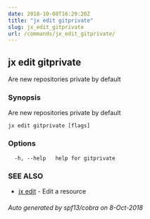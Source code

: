 ```yaml
---
date: 2018-10-08T16:29:20Z
title: "jx edit gitprivate"
slug: jx_edit_gitprivate
url: /commands/jx_edit_gitprivate/
---
```

## jx edit gitprivate

Are new repositories private by default

### Synopsis

Are new repositories private by default

```
jx edit gitprivate [flags]
```

### Options

```
  -h, --help   help for gitprivate
```

### SEE ALSO

* [jx edit](/commands/jx_edit/)	 - Edit a resource

###### Auto generated by spf13/cobra on 8-Oct-2018
